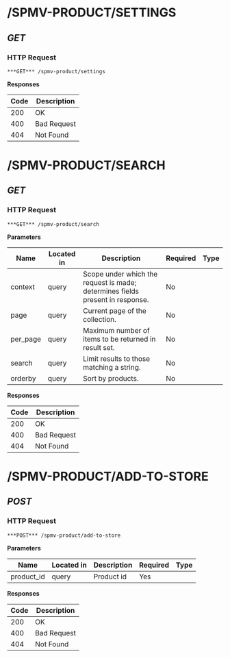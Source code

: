 # /SPMV-PRODUCT/SETTINGS
## ***GET*** 

### HTTP Request 
`***GET*** /spmv-product/settings` 

**Responses**

| Code | Description |
| ---- | ----------- |
| 200 | OK |
| 400 | Bad Request |
| 404 | Not Found |

# /SPMV-PRODUCT/SEARCH
## ***GET*** 

### HTTP Request 
`***GET*** /spmv-product/search` 

**Parameters**

| Name | Located in | Description | Required | Type |
| ---- | ---------- | ----------- | -------- | ---- |
| context | query | Scope under which the request is made; determines fields present in response. | No |  |
| page | query | Current page of the collection. | No |  |
| per_page | query | Maximum number of items to be returned in result set. | No |  |
| search | query | Limit results to those matching a string. | No |  |
| orderby | query | Sort by products. | No |  |

**Responses**

| Code | Description |
| ---- | ----------- |
| 200 | OK |
| 400 | Bad Request |
| 404 | Not Found |

# /SPMV-PRODUCT/ADD-TO-STORE
## ***POST*** 

### HTTP Request 
`***POST*** /spmv-product/add-to-store` 

**Parameters**

| Name | Located in | Description | Required | Type |
| ---- | ---------- | ----------- | -------- | ---- |
| product_id | query | Product id | Yes |  |

**Responses**

| Code | Description |
| ---- | ----------- |
| 200 | OK |
| 400 | Bad Request |
| 404 | Not Found |

<!-- Converted with the swagger-to-slate https://github.com/lavkumarv/swagger-to-slate -->
